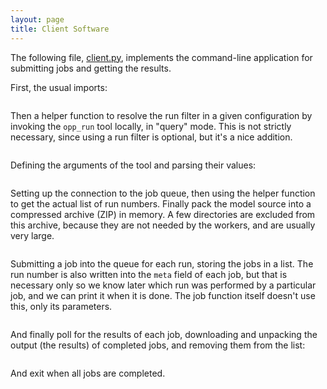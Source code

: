 ```yaml
---
layout: page
title: Client Software
---
```


The following file, <a href="code/client.py">client.py</a>, implements the
command-line application for submitting jobs and getting the results.

First, the usual imports:
<p><pre class="snippet" src="code/client.py" until="def get_runs_from_filter"></pre></p>

Then a helper function to resolve the run filter in a given configuration by
invoking the `opp_run` tool locally, in "query" mode. This is not strictly
necessary, since using a run filter is optional, but it's a nice addition.

<p><pre class="snippet" src="code/client.py" from="def get_runs_from_filter" until="parser = argparse"></pre></p>

Defining the arguments of the tool and parsing their values:
<p><pre class="snippet" src="code/client.py" from="parser = argparse" until="Connecting to Redis at"></pre></p>

Setting up the connection to the job queue, then using the helper function to
get the actual list of run numbers. Finally pack the model source into a
compressed archive (ZIP) in memory. A few directories are excluded from this
archive, because they are not needed by the workers, and are usually very large.

<p><pre class="snippet" src="code/client.py" from="Connecting to Redis at" until="jobs = "></pre></p>

Submitting a job into the queue for each run, storing the jobs in a list.
The run number is also written into the `meta` field of each job, but that is
necessary only so we know later which run was performed by a particular job, and
we can print it when it is done. The job function itself doesn't use this, only
its parameters.

<p><pre class="snippet" src="code/client.py" from="jobs = " until="Waiting for results"></pre></p>

And finally poll for the results of each job, downloading and unpacking the
output (the results) of completed jobs, and removing them from the list:

<p><pre class="snippet" src="code/client.py" from="Waiting for results"></pre></p>

And exit when all jobs are completed.
